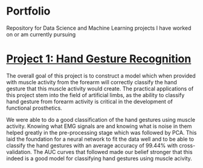 # Portfolio
Repository for Data Science and Machine Learning projects I have worked on or am currently pursuing

# [Project 1: Hand Gesture Recognition](https://github.com/hammij/DataMining)
The overall goal of this project is to construct a model which when provided with muscle activity from the forearm will correctly classify the hand gesture that this muscle activity would create. The practical applications of this project stem into the field of artificial limbs, as the ability to classify hand gesture from forearm activity is critical in the development of functional prosthetics.

We were able to do a good classification of the hand gestures using muscle activity. Knowing what EMG signals are and knowing what is noise in them helped greatly in the pre-processing stage which was followed by PCA. This laid the foundation for a neural network to fit the data well and to be able to classify the hand gestures with an average accuracy of 99.44% with cross-validation. The AUC curves that followed made our belief stronger that this indeed is a good model for classifying hand gestures using muscle acivity.
